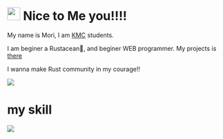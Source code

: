 # <img src="https://emojis.slackmojis.com/emojis/images/1531849430/4246/blob-sunglasses.gif?1531849430" width="30"/> Nice to Me you!!!!

My name is Mori, I am [KMC][kmc-url] students.

I am beginer a Rustacean🦀, and beginer WEB programmer. My projects is [there][toromino-url]

I wanna make Rust community in my courage!!

![](https://github-readme-stats.vercel.app/api/top-langs?username=mori-kamiyama)

# my skill
![](https://skillicons.dev/icons?i=html,css,js,typescript,python,rust,c)


[kmc-url]: https://www.kamiyama.ac.jp
[toromino-url]: https://www.toromino.net
